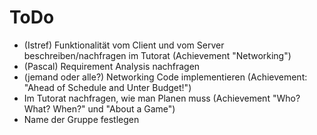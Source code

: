 # ToDo
- (Istref) Funktionalität vom Client und vom Server beschreiben/nachfragen im Tutorat (Achievement "Networking")
- (Pascal) Requirement Analysis nachfragen
- (jemand oder alle?) Networking Code implementieren (Achievement: "Ahead of Schedule and Unter Budget!")
- Im Tutorat nachfragen, wie man Planen muss (Achievement "Who? What? When?" und "About a Game")
- Name der Gruppe festlegen
